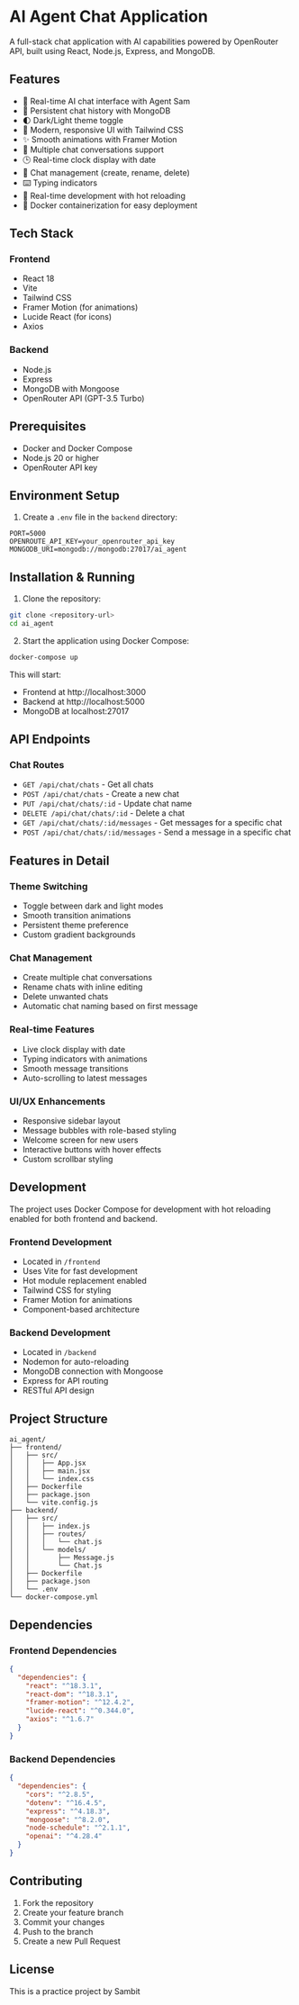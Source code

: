 # AI Agent Chat Application

A full-stack chat application with AI capabilities powered by OpenRouter API, built using React, Node.js, Express, and MongoDB.

## Features

- 🤖 Real-time AI chat interface with Agent Sam
- 💾 Persistent chat history with MongoDB
- 🌓 Dark/Light theme toggle
- 🎨 Modern, responsive UI with Tailwind CSS
- ✨ Smooth animations with Framer Motion
- 📱 Multiple chat conversations support
- 🕒 Real-time clock display with date
- 💬 Chat management (create, rename, delete)
- ⌨️ Typing indicators
- 🔄 Real-time development with hot reloading
- 🐳 Docker containerization for easy deployment

## Tech Stack

### Frontend
- React 18
- Vite
- Tailwind CSS
- Framer Motion (for animations)
- Lucide React (for icons)
- Axios

### Backend
- Node.js
- Express
- MongoDB with Mongoose
- OpenRouter API (GPT-3.5 Turbo)

## Prerequisites

- Docker and Docker Compose
- Node.js 20 or higher
- OpenRouter API key

## Environment Setup

1. Create a `.env` file in the `backend` directory:
```env
PORT=5000
OPENROUTE_API_KEY=your_openrouter_api_key
MONGODB_URI=mongodb://mongodb:27017/ai_agent
```

## Installation & Running

1. Clone the repository:
```bash
git clone <repository-url>
cd ai_agent
```

2. Start the application using Docker Compose:
```bash
docker-compose up
```

This will start:
- Frontend at http://localhost:3000
- Backend at http://localhost:5000
- MongoDB at localhost:27017

## API Endpoints

### Chat Routes
- `GET /api/chat/chats` - Get all chats
- `POST /api/chat/chats` - Create a new chat
- `PUT /api/chat/chats/:id` - Update chat name
- `DELETE /api/chat/chats/:id` - Delete a chat
- `GET /api/chat/chats/:id/messages` - Get messages for a specific chat
- `POST /api/chat/chats/:id/messages` - Send a message in a specific chat

## Features in Detail

### Theme Switching
- Toggle between dark and light modes
- Smooth transition animations
- Persistent theme preference
- Custom gradient backgrounds

### Chat Management
- Create multiple chat conversations
- Rename chats with inline editing
- Delete unwanted chats
- Automatic chat naming based on first message

### Real-time Features
- Live clock display with date
- Typing indicators with animations
- Smooth message transitions
- Auto-scrolling to latest messages

### UI/UX Enhancements
- Responsive sidebar layout
- Message bubbles with role-based styling
- Welcome screen for new users
- Interactive buttons with hover effects
- Custom scrollbar styling

## Development

The project uses Docker Compose for development with hot reloading enabled for both frontend and backend.

### Frontend Development
- Located in `/frontend`
- Uses Vite for fast development
- Hot module replacement enabled
- Tailwind CSS for styling
- Framer Motion for animations
- Component-based architecture

### Backend Development
- Located in `/backend`
- Nodemon for auto-reloading
- MongoDB connection with Mongoose
- Express for API routing
- RESTful API design

## Project Structure

```
ai_agent/
├── frontend/
│   ├── src/
│   │   ├── App.jsx
│   │   ├── main.jsx
│   │   └── index.css
│   ├── Dockerfile
│   ├── package.json
│   └── vite.config.js
├── backend/
│   ├── src/
│   │   ├── index.js
│   │   ├── routes/
│   │   │   └── chat.js
│   │   └── models/
│   │       ├── Message.js
│   │       └── Chat.js
│   ├── Dockerfile
│   ├── package.json
│   └── .env
└── docker-compose.yml
```

## Dependencies

### Frontend Dependencies
```json
{
  "dependencies": {
    "react": "^18.3.1",
    "react-dom": "^18.3.1",
    "framer-motion": "^12.4.2",
    "lucide-react": "^0.344.0",
    "axios": "^1.6.7"
  }
}
```

### Backend Dependencies
```json
{
  "dependencies": {
    "cors": "^2.8.5",
    "dotenv": "^16.4.5",
    "express": "^4.18.3",
    "mongoose": "^8.2.0",
    "node-schedule": "^2.1.1",
    "openai": "^4.28.4"
  }
}
```

## Contributing

1. Fork the repository
2. Create your feature branch
3. Commit your changes
4. Push to the branch
5. Create a new Pull Request

## License

This is a practice project by Sambit